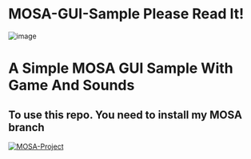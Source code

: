 # MOSA-GUI-Sample Please Read It!
![image](https://github.com/nifanfa/MOSA-GUI-Sample/blob/master/Overview.png)
# A Simple MOSA GUI Sample With Game And Sounds
## To use this repo. You need to install my MOSA branch
[![MOSA-Project](https://github-readme-stats.vercel.app/api/pin/?username=nifanfa&repo=MOSA-Project)](https://github.com/nifanfa/MOSA-Project)
